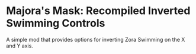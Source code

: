 # Majora's Mask: Recompiled Inverted Swimming Controls

A simple mod that provides options for inverting Zora Swimming on the X and Y axis.